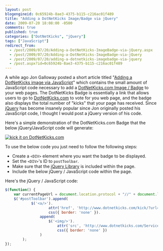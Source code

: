 ```yaml
---
layout: post
blogengineid: 0c65924b-8ae3-4375-b115-c216ac01f489
title: "Adding a DotNetKicks Image/Badge via jQuery"
date: 2009-07-20 18:08:00 -0500
comments: true
published: true
categories: ["DotNetKicks", "jQuery"]
tags: ["JavaScript"]
redirect_from: 
  - /post/2009/07/20/Adding-a-DotNetKicks-ImageBadge-via-jQuery.aspx
  - /post/2009/07/20/Adding-a-DotNetKicks-ImageBadge-via-jQuery
  - /post/2009/07/20/adding-a-dotnetkicks-imagebadge-via-jquery
  - /post.aspx?id=0c65924b-8ae3-4375-b115-c216ac01f489
---
```

<!-- more -->

A while ago Jon Galloway posted a short article titled "<a href="http://weblogs.asp.net/jgalloway/archive/2007/03/08/adding-a-dotnetkicks-image-via-javascript.aspx">Adding a DotNetKicks image via JavaScript</a>" which contains the small amount of JavaScript code necessary to add a <a href="http://www.dotnetkicks.com/docs/kickitbadge">DotNetKicks.com Image / Badge</a> to your web pages. The DotNetKicks Badge is essentially a link that allows users to go to <a href="http://dotnetkicks.com">DotNetKicks.com</a> to vote for you web page, and the badge also displays the total number of "kicks" that your page has received. Since <a href="http://jquery.com">jQuery</a> has become insanely popular since Jon originally posted his JavaScript code, I thought I would post a jQuery version of his code.

Here's a simple demonstration of the DotNetKicks.com Badge that the below jQuery/JavaScript code will generate:

<a href="http://www.dotnetkicks.com/kick/?url=http%3A%2F%2Fpietschsoft.com%2Fpost%2F2009%2F07%2F20%2FAdding-a-DotNetKicks-ImageBadge-via-jQuery.aspx"><img src="http://www.dotnetkicks.com/Services/Images/KickItImageGenerator.ashx?url=http%3A%2F%2Fpietschsoft.com%2Fpost%2F2009%2F07%2F20%2FAdding-a-DotNetKicks-ImageBadge-via-jQuery.aspx&amp;bgcolor=0099FF" border="0" alt="kick it on DotNetKicks.com" /></a>

To use the below code you just need to follow the following steps:

- Create a `<DIV>` element where you want the badge to be displayed.
- Set the `<DIV>`'s ID to `postToolbar`.
- Make sure that the <a href="http://jquery.com">jQuery Library</a> is included within the page.
- Include the below jQuery / JavaScript code within the page.</li>

Here's the jQuery / JavaScript code:

```javascript
$(function() {
    var currentPageUrl = document.location.protocol + "//" + document.location.host + document.location.pathname;
    $('#postToolbar').append(
            $('<a/>').
                    attr('href', 'http://www.dotnetkicks.com/kick/?url=' + currentPageUrl).
                    css({ border: 'none' }).
                append(
                    $('<img/>').
                        attr('src', 'http://www.dotnetkicks.com/Services/Images/KickItImageGenerator.ashx?url=' + currentPageUrl).
                        css({ border: 'none' })
                )
        );
});
```
